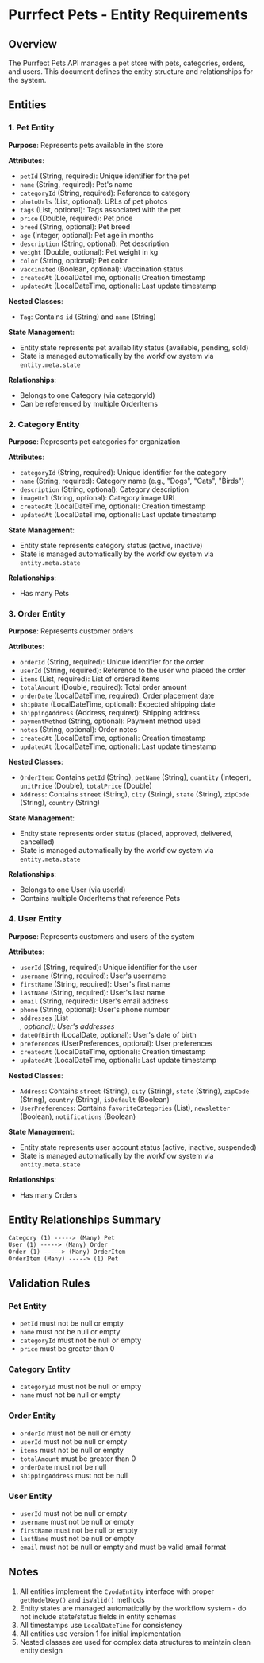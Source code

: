 # Purrfect Pets - Entity Requirements

## Overview
The Purrfect Pets API manages a pet store with pets, categories, orders, and users. This document defines the entity structure and relationships for the system.

## Entities

### 1. Pet Entity
**Purpose**: Represents pets available in the store

**Attributes**:
- `petId` (String, required): Unique identifier for the pet
- `name` (String, required): Pet's name
- `categoryId` (String, required): Reference to category
- `photoUrls` (List<String>, optional): URLs of pet photos
- `tags` (List<Tag>, optional): Tags associated with the pet
- `price` (Double, required): Pet price
- `breed` (String, optional): Pet breed
- `age` (Integer, optional): Pet age in months
- `description` (String, optional): Pet description
- `weight` (Double, optional): Pet weight in kg
- `color` (String, optional): Pet color
- `vaccinated` (Boolean, optional): Vaccination status
- `createdAt` (LocalDateTime, optional): Creation timestamp
- `updatedAt` (LocalDateTime, optional): Last update timestamp

**Nested Classes**:
- `Tag`: Contains `id` (String) and `name` (String)

**State Management**: 
- Entity state represents pet availability status (available, pending, sold)
- State is managed automatically by the workflow system via `entity.meta.state`

**Relationships**:
- Belongs to one Category (via categoryId)
- Can be referenced by multiple OrderItems

### 2. Category Entity
**Purpose**: Represents pet categories for organization

**Attributes**:
- `categoryId` (String, required): Unique identifier for the category
- `name` (String, required): Category name (e.g., "Dogs", "Cats", "Birds")
- `description` (String, optional): Category description
- `imageUrl` (String, optional): Category image URL
- `createdAt` (LocalDateTime, optional): Creation timestamp
- `updatedAt` (LocalDateTime, optional): Last update timestamp

**State Management**: 
- Entity state represents category status (active, inactive)
- State is managed automatically by the workflow system via `entity.meta.state`

**Relationships**:
- Has many Pets

### 3. Order Entity
**Purpose**: Represents customer orders

**Attributes**:
- `orderId` (String, required): Unique identifier for the order
- `userId` (String, required): Reference to the user who placed the order
- `items` (List<OrderItem>, required): List of ordered items
- `totalAmount` (Double, required): Total order amount
- `orderDate` (LocalDateTime, required): Order placement date
- `shipDate` (LocalDateTime, optional): Expected shipping date
- `shippingAddress` (Address, required): Shipping address
- `paymentMethod` (String, optional): Payment method used
- `notes` (String, optional): Order notes
- `createdAt` (LocalDateTime, optional): Creation timestamp
- `updatedAt` (LocalDateTime, optional): Last update timestamp

**Nested Classes**:
- `OrderItem`: Contains `petId` (String), `petName` (String), `quantity` (Integer), `unitPrice` (Double), `totalPrice` (Double)
- `Address`: Contains `street` (String), `city` (String), `state` (String), `zipCode` (String), `country` (String)

**State Management**: 
- Entity state represents order status (placed, approved, delivered, cancelled)
- State is managed automatically by the workflow system via `entity.meta.state`

**Relationships**:
- Belongs to one User (via userId)
- Contains multiple OrderItems that reference Pets

### 4. User Entity
**Purpose**: Represents customers and users of the system

**Attributes**:
- `userId` (String, required): Unique identifier for the user
- `username` (String, required): User's username
- `firstName` (String, required): User's first name
- `lastName` (String, required): User's last name
- `email` (String, required): User's email address
- `phone` (String, optional): User's phone number
- `addresses` (List<Address>, optional): User's addresses
- `dateOfBirth` (LocalDate, optional): User's date of birth
- `preferences` (UserPreferences, optional): User preferences
- `createdAt` (LocalDateTime, optional): Creation timestamp
- `updatedAt` (LocalDateTime, optional): Last update timestamp

**Nested Classes**:
- `Address`: Contains `street` (String), `city` (String), `state` (String), `zipCode` (String), `country` (String), `isDefault` (Boolean)
- `UserPreferences`: Contains `favoriteCategories` (List<String>), `newsletter` (Boolean), `notifications` (Boolean)

**State Management**: 
- Entity state represents user account status (active, inactive, suspended)
- State is managed automatically by the workflow system via `entity.meta.state`

**Relationships**:
- Has many Orders

## Entity Relationships Summary

```
Category (1) -----> (Many) Pet
User (1) -----> (Many) Order
Order (1) -----> (Many) OrderItem
OrderItem (Many) -----> (1) Pet
```

## Validation Rules

### Pet Entity
- `petId` must not be null or empty
- `name` must not be null or empty
- `categoryId` must not be null or empty
- `price` must be greater than 0

### Category Entity
- `categoryId` must not be null or empty
- `name` must not be null or empty

### Order Entity
- `orderId` must not be null or empty
- `userId` must not be null or empty
- `items` must not be null or empty
- `totalAmount` must be greater than 0
- `orderDate` must not be null
- `shippingAddress` must not be null

### User Entity
- `userId` must not be null or empty
- `username` must not be null or empty
- `firstName` must not be null or empty
- `lastName` must not be null or empty
- `email` must not be null or empty and must be valid email format

## Notes

1. All entities implement the `CyodaEntity` interface with proper `getModelKey()` and `isValid()` methods
2. Entity states are managed automatically by the workflow system - do not include state/status fields in entity schemas
3. All timestamps use `LocalDateTime` for consistency
4. All entities use version 1 for initial implementation
5. Nested classes are used for complex data structures to maintain clean entity design
